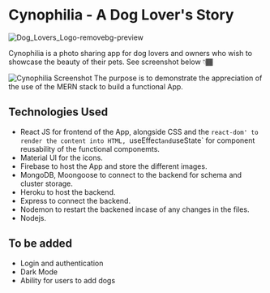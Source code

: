 # Cynophilia - A Dog Lover's Story
![Dog_Lovers_Logo-removebg-preview](https://user-images.githubusercontent.com/65196859/178743364-022ffaf6-7f5a-4bb9-ae97-7ff53fc969fe.png)

Cynophilia is a photo sharing app for dog lovers and owners who wish to showcase the beauty of their pets.
See screenshot below 👇🏾

![Cynophilia Screenshot](https://user-images.githubusercontent.com/65196859/179350877-ba0a496e-7213-46ec-b9d5-bb249077c059.png)
The purpose is to demonstrate the appreciation of the use of the MERN stack to build a functional App.

## Technologies Used
- React JS for frontend of the App, alongside CSS and the `react-dom' to render the content into HTML, `useEffect` and `useState` for component reusability of the functional componemts.
- Material UI for the icons.
- Firebase to host the App and store the different images.
- MongoDB, Moongoose to connect to the backend for schema and cluster storage.
- Heroku to host the backend.
- Express to connect the backend.
- Nodemon to restart the backened incase of any changes in the files.
- Nodejs.

## To be added
- Login and authentication
- Dark Mode
- Ability for users to add dogs
